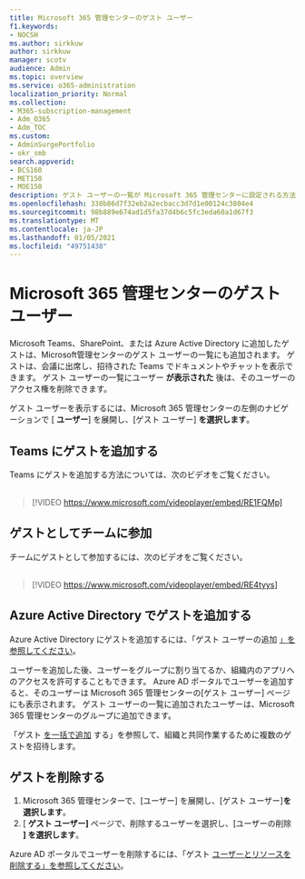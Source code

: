 ```yaml
---
title: Microsoft 365 管理センターのゲスト ユーザー
f1.keywords:
- NOCSH
ms.author: sirkkuw
author: sirkkuw
manager: scotv
audience: Admin
ms.topic: overview
ms.service: o365-administration
localization_priority: Normal
ms.collection:
- M365-subscription-management
- Adm_O365
- Adm_TOC
ms.custom:
- AdminSurgePortfolio
- okr_smb
search.appverid:
- BCS160
- MET150
- MOE150
description: ゲスト ユーザーの一覧が Microsoft 365 管理センターに設定される方法について説明します。
ms.openlocfilehash: 338b86d7f32eb2a2ecbacc3d7d1e00124c3804e4
ms.sourcegitcommit: 98b889e674ad1d5fa37d4b6c5fc3eda60a1d67f3
ms.translationtype: MT
ms.contentlocale: ja-JP
ms.lasthandoff: 01/05/2021
ms.locfileid: "49751438"
---
```

# <a name="guest-users-in-microsoft-365-admin-center"></a>Microsoft 365 管理センターのゲスト ユーザー

Microsoft Teams、SharePoint、または Azure Active Directory に追加したゲストは、Microsoft管理センターのゲスト ユーザーの一覧にも追加されます。 ゲストは、会議に出席し、招待された Teams でドキュメントやチャットを表示できます。
ゲスト ユーザーの一覧にユーザー **が表示された** 後は、そのユーザーのアクセス権を削除できます。

ゲスト ユーザーを表示するには、Microsoft 365 管理センターの左側のナビゲーションで [ **ユーザー**] を展開し、[ゲスト ユーザー] **を選択します**。

## <a name="add-guests-to-teams"></a>Teams にゲストを追加する

Teams にゲストを追加する方法については、次のビデオをご覧ください。 <br><br>

> [!VIDEO https://www.microsoft.com/videoplayer/embed/RE1FQMp]

## <a name="join-a-team-as-a-guest"></a>ゲストとしてチームに参加

チームにゲストとして参加するには、次のビデオをご覧ください。<br><br>

> [!VIDEO https://www.microsoft.com/videoplayer/embed/RE4tyys]

## <a name="add-guests-in-azure-active-directory"></a>Azure Active Directory でゲストを追加する

Azure Active Directory にゲストを追加するには、「ゲスト ユーザーの追加 [」を参照してください](https://docs.microsoft.com/azure/active-directory/b2b/b2b-quickstart-add-guest-users-portal)。

ユーザーを追加した後、ユーザーをグループに割り当てるか、組織内のアプリへのアクセスを許可することもできます。 Azure AD ポータルでユーザーを追加すると、そのユーザーは Microsoft 365 管理センターの[ゲスト ユーザー] ページにも表示されます。
ゲスト ユーザーの一覧に追加されたユーザーは、Microsoft 365 管理センターのグループに追加できます。 [](../create-groups/manage-guest-access-in-groups.md#add-guests-to-a-microsoft-365-group-from-the-admin-center)

「ゲスト [を一括で追加](https://docs.microsoft.com/azure/active-directory/b2b/tutorial-bulk-invite) する」を参照して、組織と共同作業するために複数のゲストを招待します。


## <a name="remove-a-guest"></a>ゲストを削除する

1. Microsoft 365 管理センターで、[ユーザー] を展開し、[ゲスト ユーザー]**を選択します**。
1. [ **ゲスト ユーザー]** ページで、削除するユーザーを選択し、[ユーザーの削除 **] を選択します**。 

Azure AD ポータルでユーザーを削除するには、「ゲスト [ユーザーとリソースを削除する」を参照してください](https://docs.microsoft.com/azure/active-directory/b2b/b2b-quickstart-add-guest-users-portal#clean-up-resources)。
